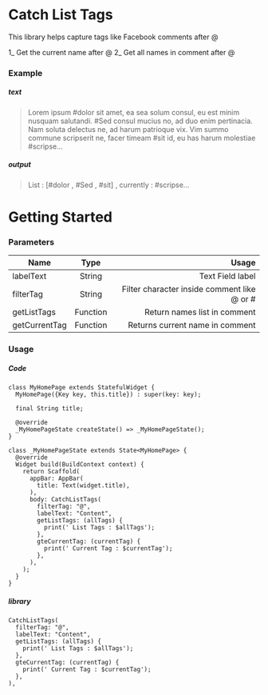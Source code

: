 # Catch List Tags

This library helps capture tags like Facebook comments after @

 1_ Get the current name after @
 2_ Get all  names in comment after @

###  Example

 ##### text

 > Lorem ipsum #dolor sit amet, ea sea solum consul, eu est minim nusquam salutandi. #Sed consul mucius no, ad duo enim pertinacia. Nam soluta delectus ne, ad harum patrioque vix. Vim summo commune scripserit ne, facer timeam #sit id, eu has harum molestiae #scripse...

  ##### output

   > List :  [#dolor , #Sed , #sit] ,
     currently : #scripse...

   
# Getting Started 
###  Parameters

| Name        |Type             | Usage  |
| ------------- |:-------------:| -----:|
| labelText     | String |  Text Field label |
| filterTag     | String | Filter character inside comment like @ or #  
| getListTags   | Function | Return names list in  comment  |
| getCurrentTag     | Function | Returns current name in  comment |


###  Usage

#####  Code

```
class MyHomePage extends StatefulWidget {
  MyHomePage({Key key, this.title}) : super(key: key);

  final String title;

  @override
  _MyHomePageState createState() => _MyHomePageState();
}

class _MyHomePageState extends State<MyHomePage> {
  @override
  Widget build(BuildContext context) {
    return Scaffold(
      appBar: AppBar(
        title: Text(widget.title),
      ),
      body: CatchListTags(
        filterTag: "@",
        labelText: "Content",
        getListTags: (allTags) {
          print(' List Tags : $allTags');
        },
        gteCurrentTag: (currentTag) {
          print(' Current Tag : $currentTag');
        },
      ),
    );
  }
}
```
#####   library

```
CatchListTags(
  filterTag: "@",
  labelText: "Content",
  getListTags: (allTags) {
    print(' List Tags : $allTags');
  },
  gteCurrentTag: (currentTag) {
    print(' Current Tag : $currentTag');
  },
),
```



















